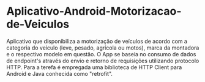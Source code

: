 # Aplicativo-Android-Motorizacao-de-Veiculos
Aplicativo que disponibiliza a motorização de veículos de acordo com a categoria do veículo (leve, pesado, agrícola ou motos), 
marca da montadora e o respectivo modelo em questão. 
O App se baseia no consumo de dados de endpoint's através do envio e retorno de requisições utilizando protocolo HTTP.
Para a terefa é empregada uma biblioteca de HTTP Client para Android e Java conhecida como "retrofit".

